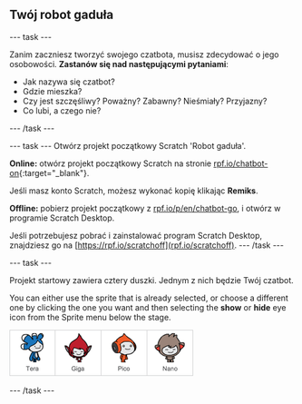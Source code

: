 ## Twój robot gaduła

\--- task \---

Zanim zaczniesz tworzyć swojego czatbota, musisz zdecydować o jego osobowości. **Zastanów się nad następującymi pytaniami**:

+ Jak nazywa się czatbot?
+ Gdzie mieszka?
+ Czy jest szczęśliwy? Poważny? Zabawny? Nieśmiały? Przyjazny?
+ Co lubi, a czego nie?

\--- /task \---

\--- task \--- Otwórz projekt początkowy Scratch 'Robot gaduła'.

**Online:** otwórz projekt początkowy Scratch na stronie [rpf.io/chatbot-on](http://rpf.io/chatbot-on){:target="_blank"}.

Jeśli masz konto Scratch, możesz wykonać kopię klikając **Remiks**.

**Offline:** pobierz projekt początkowy z [rpf.io/p/en/chatbot-go](http://rpf.io/p/en/chatbot-go), i otwórz w programie Scratch Desktop.

Jeśli potrzebujesz pobrać i zainstalować program Scratch Desktop, znajdziesz go na [https://rpf.io/scratchoff](rpf.io/scratchoff). \--- /task \---

\--- task \---

Projekt startowy zawiera cztery duszki. Jednym z nich będzie Twój czatbot.

You can either use the sprite that is already selected, or choose a different one by clicking the one you want and then selecting the **show** or **hide** eye icon from the Sprite menu below the stage.

![Wybierz postać](images/chatbot-characters.png)

\--- /task \---